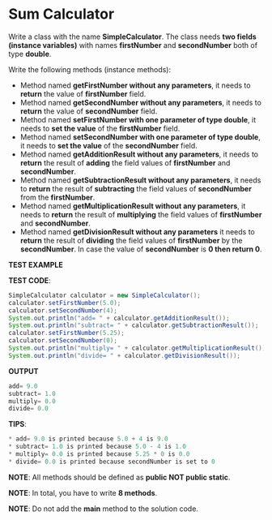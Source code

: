 <h1>Sum Calculator</h1>
Write a class with the name <b>SimpleCalculator</b>. The class needs <b>two fields (instance variables)</b> with names <b>firstNumber</b> and <b>secondNumber</b> both of type <b>double</b>.

Write the following methods (instance methods):

* Method named <b>getFirstNumber without any parameters</b>, it needs to <b>return</b> the value of <b>firstNumber</b> field.
* Method named <b>getSecondNumber without any parameters</b>, it needs to <b>return</b> the value of <b>secondNumber</b> field.
* Method named <b>setFirstNumber with one parameter of type double</b>, it needs to <b>set the value</b> of the <b>firstNumber</b> field.
* Method named <b>setSecondNumber with one parameter of type double</b>, it needs to <b>set the value</b> of the <b>secondNumber</b> field.
* Method named <b>getAdditionResult without any parameters</b>, it needs to <b>return</b> the result of <b>adding</b> the field values of <b>firstNumber</b> and <b>secondNumber</b>.
* Method named <b>getSubtractionResult without any parameters</b>, it needs to <b>return</b> the result of <b>subtracting</b> the field values of <b>secondNumber</b> from the <b>firstNumber</b>.
* Method named <b>getMultiplicationResult without any parameters</b>, it needs to <b>return</b> the result of <b>multiplying</b> the field values of <b>firstNumber</b> and <b>secondNumber</b>.
* Method named <b>getDivisionResult without any parameters</b> it needs to <b>return</b> the result of <b>dividing</b> the field values of <b>firstNumber</b> by the <b>secondNumber</b>. In case the value of <b>secondNumber</b> is <b>0 then return 0</b>.

<b>TEST EXAMPLE

TEST CODE</b>:

```java
SimpleCalculator calculator = new SimpleCalculator();
calculator.setFirstNumber(5.0);
calculator.setSecondNumber(4);
System.out.println("add= " + calculator.getAdditionResult());
System.out.println("subtract= " + calculator.getSubtractionResult());
calculator.setFirstNumber(5.25);
calculator.setSecondNumber(0);
System.out.println("multiply= " + calculator.getMultiplicationResult());
System.out.println("divide= " + calculator.getDivisionResult());
```

<b>OUTPUT</b>

```java
add= 9.0
subtract= 1.0
multiply= 0.0
divide= 0.0
```

<b>TIPS</b>:

```java
* add= 9.0 is printed because 5.0 + 4 is 9.0
* subtract= 1.0 is printed because 5.0 - 4 is 1.0
* multiply= 0.0 is printed because 5.25 * 0 is 0.0
* divide= 0.0 is printed because secondNumber is set to 0
```


<b>NOTE</b>: All methods should be defined as <b>public NOT public static</b>.

<b>NOTE</b>: In total, you have to write <b>8 methods</b>.

<b>NOTE</b>: Do not add the <b>main</b> method to the solution code.